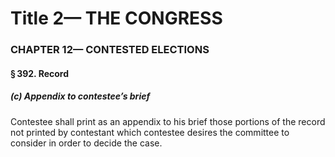 
# Title 2— THE CONGRESS
### CHAPTER 12— CONTESTED ELECTIONS
#### § 392. Record
##### (c) Appendix to contestee’s brief

Contestee shall print as an appendix to his brief those portions of the record not printed by contestant which contestee desires the committee to consider in order to decide the case.
